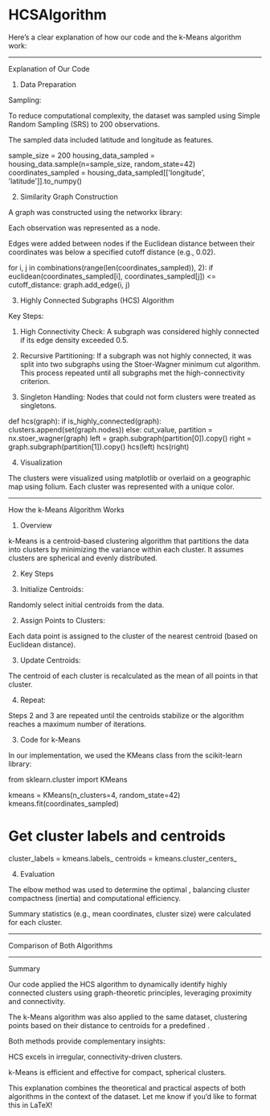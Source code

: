 # HCSAlgorithm
Here’s a clear explanation of how our code and the k-Means algorithm work:


---

Explanation of Our Code

1. Data Preparation

Sampling:

To reduce computational complexity, the dataset was sampled using Simple Random Sampling (SRS) to 200 observations.

The sampled data included latitude and longitude as features.


sample_size = 200
housing_data_sampled = housing_data.sample(n=sample_size, random_state=42)
coordinates_sampled = housing_data_sampled[['longitude', 'latitude']].to_numpy()


2. Similarity Graph Construction

A graph was constructed using the networkx library:

Each observation was represented as a node.

Edges were added between nodes if the Euclidean distance between their coordinates was below a specified cutoff distance (e.g., 0.02).


for i, j in combinations(range(len(coordinates_sampled)), 2):
    if euclidean(coordinates_sampled[i], coordinates_sampled[j]) <= cutoff_distance:
        graph.add_edge(i, j)


3. Highly Connected Subgraphs (HCS) Algorithm

Key Steps:

1. High Connectivity Check: A subgraph was considered highly connected if its edge density exceeded 0.5.


2. Recursive Partitioning: If a subgraph was not highly connected, it was split into two subgraphs using the Stoer-Wagner minimum cut algorithm. This process repeated until all subgraphs met the high-connectivity criterion.


3. Singleton Handling: Nodes that could not form clusters were treated as singletons.



def hcs(graph):
    if is_highly_connected(graph):
        clusters.append(set(graph.nodes))
    else:
        cut_value, partition = nx.stoer_wagner(graph)
        left = graph.subgraph(partition[0]).copy()
        right = graph.subgraph(partition[1]).copy()
        hcs(left)
        hcs(right)


4. Visualization

The clusters were visualized using matplotlib or overlaid on a geographic map using folium. Each cluster was represented with a unique color.



---

How the k-Means Algorithm Works

1. Overview

k-Means is a centroid-based clustering algorithm that partitions the data into  clusters by minimizing the variance within each cluster. It assumes clusters are spherical and evenly distributed.

2. Key Steps

1. Initialize Centroids:

Randomly select  initial centroids from the data.



2. Assign Points to Clusters:

Each data point is assigned to the cluster of the nearest centroid (based on Euclidean distance).



3. Update Centroids:

The centroid of each cluster is recalculated as the mean of all points in that cluster.



4. Repeat:

Steps 2 and 3 are repeated until the centroids stabilize or the algorithm reaches a maximum number of iterations.




3. Code for k-Means

In our implementation, we used the KMeans class from the scikit-learn library:

from sklearn.cluster import KMeans

kmeans = KMeans(n_clusters=4, random_state=42)
kmeans.fit(coordinates_sampled)

# Get cluster labels and centroids
cluster_labels = kmeans.labels_
centroids = kmeans.cluster_centers_

4. Evaluation

The elbow method was used to determine the optimal , balancing cluster compactness (inertia) and computational efficiency.

Summary statistics (e.g., mean coordinates, cluster size) were calculated for each cluster.



---

Comparison of Both Algorithms


---

Summary

Our code applied the HCS algorithm to dynamically identify highly connected clusters using graph-theoretic principles, leveraging proximity and connectivity.

The k-Means algorithm was also applied to the same dataset, clustering points based on their distance to centroids for a predefined .

Both methods provide complementary insights:

HCS excels in irregular, connectivity-driven clusters.

k-Means is efficient and effective for compact, spherical clusters.



This explanation combines the theoretical and practical aspects of both algorithms in the context of the dataset. Let me know if you’d like to format this in LaTeX!

